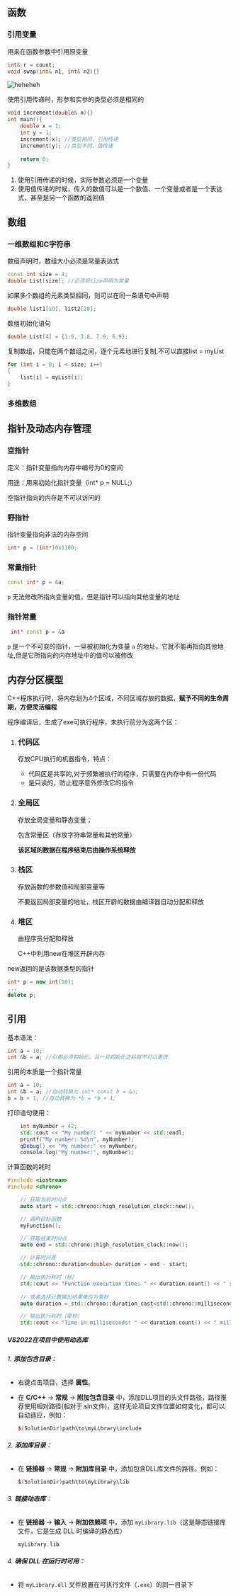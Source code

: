 ## 函数

### 引用变量

用来在函数参数中引用原变量

```c++
int& r = count;
void swap(int& n1, int& n2){}
```

![heheheh](https://cdn.jsdelivr.net/gh/Siberianwolf926/typora_images@master/img/202308070929490.png)

使用引用传递时，形参和实参的类型必须是相同的

```c++
void increment(double& n){}
int main(){
    double x = 1;
    int y = 1;
    increment(x); //类型相同，引用传递
    increment(y); //类型不同，值传递
    
    return 0;
}
```

1. 使用引用传递的时候，实际参数必须是一个变量
2. 使用值传递的时候，传入的数值可以是一个数值、一个变量或者是一个表达式，甚至是另一个函数的返回值

## 数组

### 一维数组和C字符串

数组声明时，数组大小必须是常量表达式

```c++
const int size = 4;
double List[size]; //必须将size声明为常量
```

如果多个数组的元素类型相同，则可以在同一条语句中声明

```c++
double list1[10], list2[20];
```

数组初始化语句

```c++
double List[4] = {1.9, 3.8, 7.9, 6.9};
```

复制数组，只能在两个数组之间，逐个元素地进行复制,不可以直接list = myList

```c++
for (int i = 0; i < size; i++)
{
    list[i] = myList[i];
}
```



### 多维数组

## 指针及动态内存管理

### 空指针

定义：指针变量指向内存中编号为0的空间

用途：用来初始化指针变量（int* p = NULL;）

空指针指向的内存是不可以访问的

### 野指针

指针变量指向非法的内存空间

```c++
int* p = (int*)0x1100;
```



### 常量指针

```c++
const int* p = &a;
```

`p` 无法修改所指向变量的值，但是指针可以指向其他变量的地址

### 指针常量

```c++
 int* const p = &a
```

`p` 是一个不可变的指针，一旦被初始化为变量 `a` 的地址，它就不能再指向其他地址,但是它所指向的内存地址中的值可以被修改

## 内存分区模型

C++程序执行时，将内存划为4个区域，不同区域存放的数据，**赋予不同的生命周期，方便灵活编程**

程序编译后，生成了exe可执行程序，未执行前分为这两个区：

1. ### 代码区

   存放CPU执行的机器指令，特点：

   - 代码区是共享的,对于频繁被执行的程序，只需要在内存中有一份代码
   - 是只读的，防止程序意外修改它的指令

2. ### 全局区

   存放全局变量和静态变量；

   包含常量区（存放字符串常量和其他常量）

   **该区域的数据在程序结束后由操作系统释放**

3. ### 栈区

   存放函数的参数值和局部变量等

   不要返回局部变量的地址，栈区开辟的数据由编译器自动分配和释放

4. ### 堆区

   由程序员分配和释放

   C++中利用new在堆区开辟内存

new返回的是该数据类型的指针

```c++
int* p = new int(10);
...
delete p;
```

## 引用

基本语法：

```c++
int a = 10;
int &b = a; //引用必须初始化，且一旦初始化之后就不可以更改
```

引用的本质是一个指针常量

```c++
int a = 10;
int &b = a; //自动转换为 int* const b = &a;
b = b + 1; //自动转换为 *b = *b + 1;
```

打印语句使用：

```c++
    int myNumber = 42;
    std::cout << "My number: " << myNumber << std::endl;
    printf("My number: %d\n", myNumber);
    qDebug() << "My number:" << myNumber;
    console.log("My number:", myNumber);
```



计算函数的耗时

```c++
#include <iostream>
#include <chrono>

    // 获取当前时间点
    auto start = std::chrono::high_resolution_clock::now();

    // 调用目标函数
    myFunction();

    // 获取结束时间点
    auto end = std::chrono::high_resolution_clock::now();

    // 计算时间差
    std::chrono::duration<double> duration = end - start;

    // 输出执行耗时（秒）
    std::cout << "Function execution time: " << duration.count() << " seconds" << std::endl;
    
    // 或者选择计算输出结果单位为毫秒
    auto duration = std::chrono::duration_cast<std::chrono::milliseconds>(end - start);

    // 输出执行耗时（毫秒）
    std::cout << "Time in milliseconds: " << duration.count() << " milliseconds" << std::endl;

```

##### VS2022在项目中使用动态库

###### 1. **添加包含目录**：

- 右键点击项目，选择 **属性**。

- 在 **C/C++** -> **常规** -> **附加包含目录** 中，添加DLL项目的头文件路径，路径推荐使用相对路径(相对于.sln文件)，这样无论项目文件位置如何变化，都可以自动适应，例如：

  ```c++
  $(SolutionDir)path\to\myLibrary\include
  ```

###### 2. **添加库目录**：

- 在 **链接器** -> **常规** -> **附加库目录** 中，添加包含DLL库文件的路径。例如：

  ```c++
  $(SolutionDir)path\to\myLibrary\lib
  ```

###### 3. **链接动态库**：

- 在 **链接器** -> **输入** -> **附加依赖项** 中，添加 `myLibrary.lib`（这是静态链接库文件，它是生成 DLL 时编译的静态库）

  ```c++
  myLibrary.lib
  ```

###### 4. **确保 DLL 在运行时可用**：

- 将 `myLibrary.dll` 文件放置在可执行文件（`.exe`）的同一目录下
